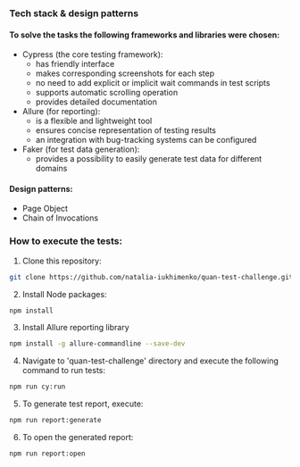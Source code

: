 ### Tech stack & design patterns
#### To solve the tasks the following frameworks and libraries were chosen:
- Cypress (the core testing framework):
    - has friendly interface
    - makes corresponding screenshots for each step
    - no need to add explicit or implicit wait commands in test scripts
    - supports automatic scrolling operation
    - provides detailed documentation
- Allure (for reporting):
    - is a flexible and lightweight tool
    - ensures concise representation of testing results
    - an integration with bug-tracking systems can be configured
- Faker (for test data generation):
    - provides a possibility to easily generate test data for different domains

#### Design patterns:
- Page Object
- Chain of Invocations

### How to execute the tests:
1. Clone this repository:
```sh
git clone https://github.com/natalia-iukhimenko/quan-test-challenge.git
```
2. Install Node packages:
```sh
npm install
```
3. Install Allure reporting library
```sh
npm install -g allure-commandline --save-dev
```
4. Navigate to 'quan-test-challenge' directory and execute the following command to run tests:
```sh
npm run cy:run
```
5. To generate test report, execute:
```sh
npm run report:generate
```
6. To open the generated report:
```sh
npm run report:open
```
